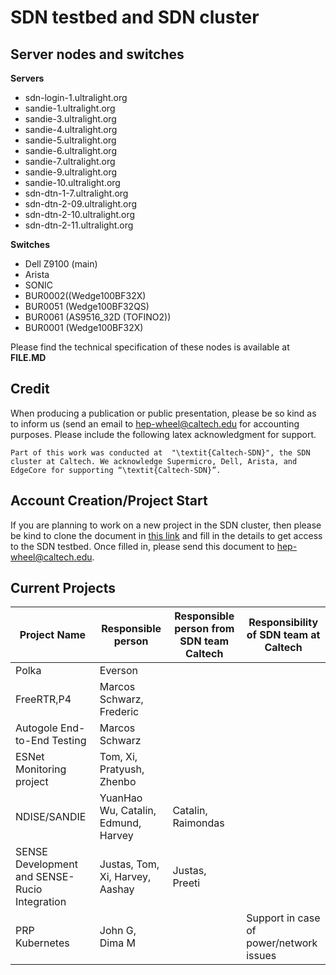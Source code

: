 # SDN testbed and SDN cluster
## Server nodes and switches
 **Servers**
* sdn-login-1.ultralight.org 
* sandie-1.ultralight.org 
* sandie-3.ultralight.org
* sandie-4.ultralight.org
* sandie-5.ultralight.org
* sandie-6.ultralight.org
* sandie-7.ultralight.org
* sandie-9.ultralight.org
* sandie-10.ultralight.org
* sdn-dtn-1-7.ultralight.org
* sdn-dtn-2-09.ultralight.org
* sdn-dtn-2-10.ultralight.org
* sdn-dtn-2-11.ultralight.org 

**Switches**
* Dell Z9100 (main)
* Arista
* SONIC
* BUR0002((Wedge100BF32X)
* BUR0051 (Wedge100BF32QS)
* BUR0061 (AS9516_32D (TOFINO2))
* BUR0001 (Wedge100BF32X)

Please find the technical specification of these nodes is available at **FILE.MD**

## Credit

When producing a publication or public presentation, please be so kind as to inform us (send an email to hep-wheel@caltech.edu for accounting purposes. Please include the following latex acknowledgment for support.

```{r set-options, echo=FALSE, cache=FALSE}
Part of this work was conducted at  "\textit{Caltech-SDN}", the SDN cluster at Caltech. We acknowledge Supermicro, Dell, Arista, and EdgeCore for supporting “\textit{Caltech-SDN}”.
```

## Account Creation/Project Start

If you are planning to work on a new project in the SDN cluster, then please be kind to clone the document in [this link](https://docs.google.com/document/d/1P2M0AU8OXNls4xpdMuP0Nnv9BmufkOvW1-NFnan17rw/edit) and fill in the details to get access to the SDN testbed. Once filled in, please send this document to hep-wheel@caltech.edu.

## Current Projects
|Project Name| Responsible person | Responsible person from SDN team Caltech | Responsibility of SDN team at Caltech |
|------------|--------------------|------------------------------------------|----------------------------------------|
|Polka|Everson
|FreeRTR,P4|Marcos Schwarz, Frederic
|Autogole End-to-End Testing|Marcos Schwarz
|ESNet Monitoring project|Tom, Xi, Pratyush, Zhenbo
|NDISE/SANDIE|YuanHao Wu, Catalin, Edmund, Harvey|Catalin, Raimondas
|SENSE Development and SENSE-Rucio Integration|Justas, Tom, Xi, Harvey, Aashay|Justas, Preeti
|PRP Kubernetes|John G, Dima M| | Support in case of power/network issues











